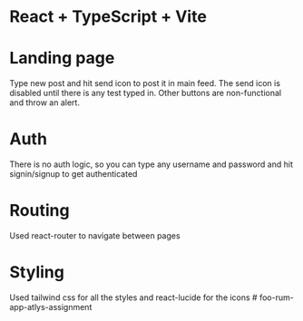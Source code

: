 # React + TypeScript + Vite
# Landing page 
Type new post and hit send icon to post it in main feed. The send icon is disabled until there is any test typed in. Other buttons are non-functional and throw an alert.
# Auth 
There is no auth logic, so you can type any username and password and hit signin/signup to get authenticated
# Routing
Used react-router to navigate between pages
# Styling
Used tailwind css for all the styles and react-lucide for the icons
#   f o o - r u m - a p p - a t l y s - a s s i g n m e n t 
 
 
